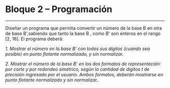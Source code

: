 # Bloque 2 – Programación
***

Diseñar un programa que permita convertir un número de la base B en otra de base B',sabiendo que tanto la base B , como B' son enteros en el rango [2, 16]. El programa
deberá:

_1. Mostrar el número en la base B' con todos sus dígitos (cuando sea posible) en punto flotante normalizado, y sin normalizar._

_2. Mostrar el número de la base B' en los dos formatos de representación: por corte y por redondeo simétrico, según la cantidad de dígitos t de precisión ingresado por el usuario. Ambos formatos, deberán mostrarse en punto flotante normalizado y sin normalizar._.
